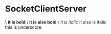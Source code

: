 # SocketClientServer

  \ __it is bold__
  \ **it is also bold**
  \ _it is italic_
it also is italic\
this is underscore.
